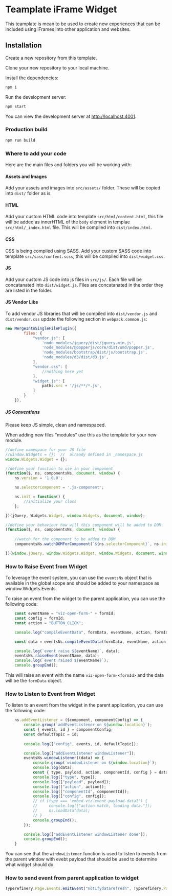# Teamplate iFrame Widget

This teamplate is mean to be used to create new experiences that can be included using iFrames into other application and websites.

## Installation

Create a new repository from this template.

Clone your new repository to your local machine.

Install the dependencies:

```bash
npm i
```

Run the development server:

```bash
npm start
```

You can view the development server at [http://localhost:4001](http://localhost:4001).

### Production build

```bash
npm run build
```

### Where to add your code

Here are the main files and folders you will be working with:

#### Assets and Images

Add your assets and images into `src/assets/` folder. These will be copied into `dist/` folder as is

#### HTML

Add your custom HTML code into template `src/html/content.html`, this file will be added as innerHTML of the `body` element in templae `src/html/_index.html` file. This will be compiled into `dist/index.html`.

#### CSS

CSS is being compiled using SASS. Add your custom SASS code into template `src/sass/content.scss`, this will be compiled into `dist/widget.css`.

#### JS

Add your custom JS code into js files in `src/js/`. Each file will be concatanated into `dist/widget.js`. Files are concatanated in the order they are listed in the folder.

#### JS Vendor Libs

To add vendor JS libraries that will be compiled into `dist/vendor.js` and `dist/vendor.css` update the following section in `webpack.common.js`:

```javascript
new MergeIntoSingleFilePlugin({
        files: {
            "vendor.js": [
                'node_modules/jquery/dist/jquery.min.js',
                'node_modules/@popperjs/core/dist/umd/popper.js',
                'node_modules/bootstrap/dist/js/bootstrap.js',
                'node_modules/d3/dist/d3.js',
            ],
            "vendor.css": [
                //nothing here yet
            ],
            "widget.js": [
                paths.src + '/js/**/*.js',
            ]
        }
    }),

```

##### JS Conventions

Please keep JS simple, clean and namespaced.

When adding new files "modules" use this as the template for your new module.

```javascript
//define namespace for your JS file
//window.Widgets = {};  //  already defined in _namespace.js
window.Widgets.Widget = {};

//define your function to use in your component
(function($, ns, componentsNs, document, window) {
    ns.version = '1.0.0';

    ns.selectorComponent = '.js-component';

    ns.init = function() {
        //initialize your class
    };

})(jQuery, Widgets.Widget, window.Widgets, document, window);

//define your behaviour how will this component will be added to DOM.
(function($, ns, componentsNs, document, window) {
    
    //watch for the component to be added to DOM
    componentsNs.watchDOMForComponent(`${ns.selectorComponent}`, ns.init);

})(window.jQuery, window.Widgets.Widget, window.Widgets, document, window);

```

### How to Raise Event from Widget

To leverage the event system, you can use the `eventsNs` object that is available in the global scope and should be added to your namespace as window.Widgets.Events.

To raise an event from the widget to the parent application, you can use the following code:

```javascript
    const eventName = "viz-open-form-" + formId;
    const config = formId;
    const action = "BUTTON_CLICK";

    console.log("compileEventData", formData, eventName, action, formId, config);

    const data = eventsNs.compileEventData(formData, eventName, action, formId, config);

    console.log(`event raise ${eventName}`, data);
    eventsNs.raiseEvent(eventName, data);
    console.log(`event raised ${eventName}`);
    console.groupEnd();
```

This will raise an event with the name `viz-open-form-<formId>` and the data will be the `formData` object.

### How to Listen to Event from Widget

To listen to an event from the widget in the parent application, you can use the following code:

```javascript
    ns.addEventListener = ($component, componentConfig) => {
        console.group(`addEventListener on ${window.location}`);
        const { events, id } = componentConfig;
        const defaultTopic = id;
  
        console.log(["config", events, id, defaultTopic]);

        console.log(["addEventListener windowListener"]);
        eventsNs.windowListener((data) => {
            console.group(`windowListener on ${window.location}`);
            console.log(data);
            const { type, payload, action, componentId, config } = data;
            console.log(["type", type]);
            console.log(["payload", payload]);
            console.log(["action", action]);
            console.log(["componentId", componentId]);
            console.log(["config", config]);
            // if (type === 'embed-viz-event-payload-data1') {
            //     console.log(["action match, loading data."]);
            //     ns.loadData(data);
            // }
            console.groupEnd();
        });

        console.log(["addEventListener windowListener done"]);
        console.groupEnd();
    }
```

You can see that the `windowListener` function is used to listen to events from the parent window with evebt payload that should be used to determine what widget should do.

### How to send event from parent application to widget

```javascript
Typerefinery.Page.Events.emitEvent("notifydatarefresh", Typerefinery.Page.Events.compileEventData({}, "notifydatarefresh", "DATA_REFRESH", "notifydatarefresh", null));
```
